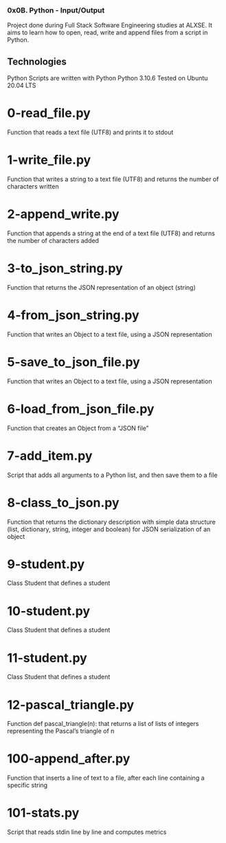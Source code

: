 ### 0x0B. Python - Input/Output
Project done during Full Stack Software Engineering studies at ALXSE. It aims to learn how to open, read, write and append files from a script in Python.

## Technologies
Python Scripts are written with Python Python 3.10.6
Tested on Ubuntu 20.04 LTS
# 0-read_file.py 
Function that reads a text file (UTF8) and prints it to stdout
# 1-write_file.py
Function that writes a string to a text file (UTF8) and returns the number of characters written
# 2-append_write.py
Function that appends a string at the end of a text file (UTF8) and returns the number of characters added
# 3-to_json_string.py
Function that returns the JSON representation of an object (string)
# 4-from_json_string.py
Function that writes an Object to a text file, using a JSON representation
# 5-save_to_json_file.py
Function that writes an Object to a text file, using a JSON representation
# 6-load_from_json_file.py
Function that creates an Object from a “JSON file”
# 7-add_item.py
Script that adds all arguments to a Python list, and then save them to a file
# 8-class_to_json.py
Function that returns the dictionary description with simple data structure (list, dictionary, string, integer and boolean) for JSON serialization of an object
# 9-student.py
Class Student that defines a student
# 10-student.py
Class Student that defines a student
# 11-student.py
Class Student that defines a student
# 12-pascal_triangle.py
Function def pascal_triangle(n): that returns a list of lists of integers representing the Pascal’s triangle of n
# 100-append_after.py
Function that inserts a line of text to a file, after each line containing a specific string 
# 101-stats.py
Script that reads stdin line by line and computes metrics